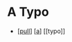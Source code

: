 # A Typo

- [[pull]] [[a]] [[typo]] 


[//begin]: # "Autogenerated link references for markdown compatibility"
[pull]: pull "Pull"
[a]: a "A"
[//end]: # "Autogenerated link references"